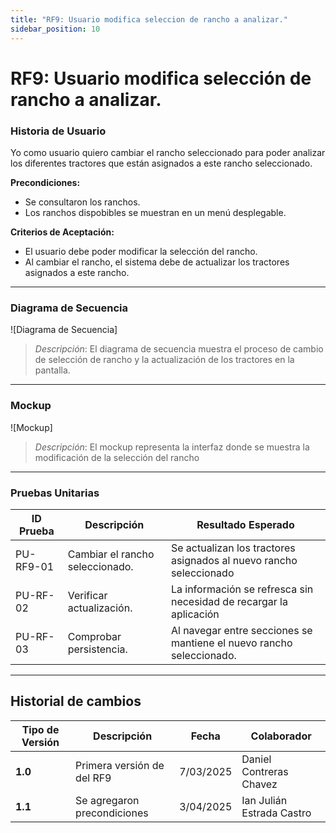 ```yaml
---
title: "RF9: Usuario modifica seleccion de rancho a analizar."  
sidebar_position: 10
---
```


# RF9: Usuario modifica selección de rancho a analizar.

### Historia de Usuario

Yo como usuario quiero cambiar el rancho seleccionado para poder analizar los diferentes tractores que están asignados a este rancho seleccionado.

  **Precondiciones:**
  - Se consultaron los ranchos.
  - Los ranchos dispobibles se muestran en un menú desplegable.

  **Criterios de Aceptación:**
  - El usuario debe poder modificar la selección del rancho.
  - Al cambiar el rancho, el sistema debe de actualizar los tractores asignados a este rancho.

---

### Diagrama de Secuencia

![Diagrama de Secuencia] 

> *Descripción*: El diagrama de secuencia muestra el proceso de cambio de selección de rancho y la actualización de los tractores en la pantalla.

---

### Mockup

![Mockup]

> *Descripción*: El mockup representa la interfaz donde se muestra la modificación de la selección del rancho

---

### Pruebas Unitarias 
| ID Prueba | Descripción | Resultado Esperado |
|-----------|-------------|--------------------|
|PU-RF9-01|Cambiar el rancho seleccionado.|Se actualizan los tractores asignados al nuevo rancho seleccionado|
|PU-RF-02|Verificar actualización.|La información se refresca sin necesidad de recargar la aplicación|
|PU-RF-03|Comprobar persistencia.|Al navegar entre secciones se mantiene el nuevo rancho seleccionado.|

---

## Historial de cambios

| **Tipo de Versión** | **Descripción** | **Fecha** | **Colaborador** |
| ------------------- | --------------- | --------- | --------------- |
| **1.0** | Primera versión de del RF9 | 7/03/2025 | Daniel Contreras Chavez |
| **1.1** | Se agregaron precondiciones | 3/04/2025 | Ian Julián Estrada Castro |